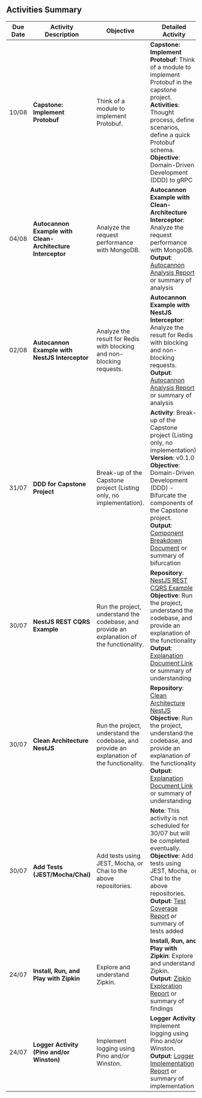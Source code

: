 ## Activities Summary

| Due Date | Activity Description                                                   | Objective                                                                                                               | Detailed Activity                                                                                                                                                                                                                                 | Status       |
|----------|------------------------------------------------------------------------|-------------------------------------------------------------------------------------------------------------------------|---------------------------------------------------------------------------------------------------------------------------------------------------------------------------------------------------------------------------------------------------|--------------|
| 10/08    | **Capstone: Implement Protobuf**                                       | Think of a module to implement Protobuf.                                                                                | **Capstone: Implement Protobuf**: Think of a module to implement Protobuf in the capstone project.<br>**Activities**: Thought process, define scenarios, define a quick Protobuf schema.<br>**Objective**: Domain-Driven Development (DDD) to gRPC | ✏️ TODO |
| 04/08    | **Autocannon Example with Clean-Architecture Interceptor**             | Analyze the request performance with MongoDB.                                                                           | **Autocannon Example with Clean-Architecture Interceptor**: Analyze the request performance with MongoDB.<br>**Output**: [Autocannon Analysis Report](#) or summary of analysis                                                                   | ⏳ In Progress |
| 02/08    | **Autocannon Example with NestJS Interceptor**                         | Analyze the result for Redis with blocking and non-blocking requests.                                                   | **Autocannon Example with NestJS Interceptor**: Analyze the result for Redis with blocking and non-blocking requests.<br>**Output**: [Autocannon Analysis Report](#) or summary of analysis                                                        | ⏳ In Progress |
| 31/07    | **DDD for Capstone Project**                                           | Break-up of the Capstone project (Listing only, no implementation).                                                     | **Activity**: Break-up of the Capstone project (Listing only, no implementation).<br>**Version**: v0.1.0<br>**Objective**: Domain-Driven Development (DDD) - Bifurcate the components of the Capstone project.<br>**Output**: [Component Breakdown Document](#) or summary of bifurcation | ✅ Completed  |
| 30/07    | **NestJS REST CQRS Example**                                           | Run the project, understand the codebase, and provide an explanation of the functionality.                              | **Repository**: [NestJS REST CQRS Example](https://github.com/kyhsa93/nestjs-rest-cqrs-example)<br>**Objective**: Run the project, understand the codebase, and provide an explanation of the functionality.<br>**Output**: [Explanation Document Link](#) or summary of understanding       | ✅ Completed  |
| 30/07    | **Clean Architecture NestJS**                                          | Run the project, understand the codebase, and provide an explanation of the functionality.                              | **Repository**: [Clean Architecture NestJS](https://github.com/royib/clean-architecture-nestJS)<br>**Objective**: Run the project, understand the codebase, and provide an explanation of the functionality.<br>**Output**: [Explanation Document Link](#) or summary of understanding       | ✅ Completed  |
| 30/07    | **Add Tests (JEST/Mocha/Chai)**                                        | Add tests using JEST, Mocha, or Chai to the above repositories.                                                         | **Note**: This activity is not scheduled for 30/07 but will be completed eventually.<br>**Objective**: Add tests using JEST, Mocha, or Chai to the above repositories.<br>**Output**: [Test Coverage Report](#) or summary of tests added                                                  | ✅ Completed  |
| 24/07    | **Install, Run, and Play with Zipkin**                                 | Explore and understand Zipkin.                                                                                          | **Install, Run, and Play with Zipkin**: Explore and understand Zipkin.<br>**Output**: [Zipkin Exploration Report](#) or summary of findings                                                                                                                                             | ✅ Completed  |
| 24/07    | **Logger Activity (Pino and/or Winston)**                              | Implement logging using Pino and/or Winston.                                                                            | **Logger Activity**: Implement logging using Pino and/or Winston.<br>**Output**: [Logger Implementation Report](#) or summary of implementation                                                                                                                                        | ✅ Completed  |

